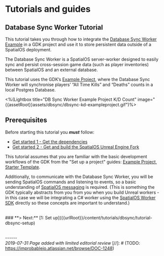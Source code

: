 # Tutorials and guides

## Database Sync Worker Tutorial

This tutorial takes you through how to integrate the [Database Sync Worker Example](https://github.com/spatialos/database_sync_worker) in a GDK project and use it to store persistent data outside of a SpatialOS deployment. 

The Database Sync Worker is a SpatialOS server-worker designed to easily sync and persist cross-session game data (such as player inventories) between SpatialOS and an external database.

This tutorial uses the GDK’s [Example Project](https://github.com/spatialos/UnrealGDKExampleProject), where the Database Sync Worker will synchronise players’ “All Time Kills” and “Deaths” counts in a local Postgres Database.

<%(Lightbox title="DB Sync Worker Example Project K/D Count" image="{{assetRoot}}assets/dbsync/dbsync-kd-exampleproject.gif")%>

## Prerequisites

Before starting this tutorial you _**must**_ follow:

- [Get started 1 - Get the dependencies]({{urlRoot}}/content/get-started/dependencies)
- [Get started 2 - Get and build the SpatialOS Unreal Engine Fork]({{urlRoot}}/content/get-started/build-unreal-fork)

This tutorial assumes that you are familiar with the basic development workflows of the GDK from the "Set up a project" guides: [Example Project]({{urlRoot}}/content/get-started/example-project/exampleproject-intro), [Starter Template]({{urlRoot}}/content/get-started/starter-template/get-started-template-intro). 

Additionally, to communicate with the Database Sync Worker, you will be sending SpatialOS commands and listening to events, so a basic understanding of [SpatialOS messaging](https://docs.improbable.io/reference/latest/shared/design/object-interaction) is required. (This is something the GDK typically abstracts from you from you when you build Unreal workers - in this case we will be integrating a C# worker using the [SpatialOS Worker SDK](https://docs.improbable.io/reference/latest/shared/glossary#worker-sdk) directly so these concepts are important to understand.)

</br>
### **> Next:** [1: Set up]({{urlRoot}}/content/tutorials/dbsync/tutorial-dbsync-setup)
</br>

<br/>------<br/>
_2019-07-31 Page added with limited editorial review_
[//]: # (TODO: https://improbableio.atlassian.net/browse/DOC-1248)

